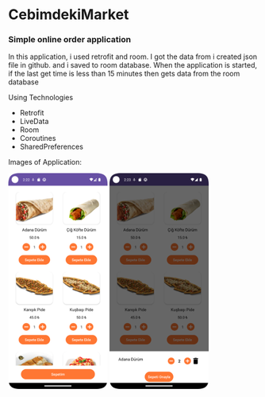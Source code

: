 # CebimdekiMarket
### Simple online order application

  In this application, i used retrofit and room. I got the data from i created json file in github. and i saved to room database. When the application is started, if the last get time is less than 15 minutes then gets data from the room database
  

Using Technologies
- Retrofit
- LiveData
- Room
- Coroutines
- SharedPreferences


Images of Application:

<img src="https://github.com/Slankss/ImagesOfApplications/blob/master/CebimdekiMarketSS1.png" width="200">
<img src="https://github.com/Slankss/ImagesOfApplications/blob/master/CebimdekiMarketSS2.png" width="200">
